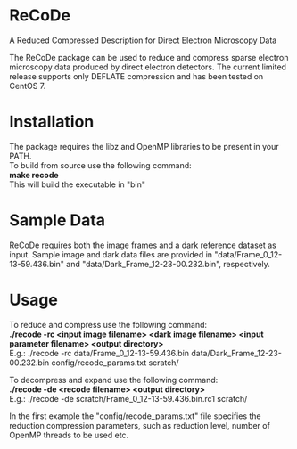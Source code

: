 # ReCoDe
A Reduced Compressed Description for Direct Electron Microscopy Data

The ReCoDe package can be used to reduce and compress sparse electron microscopy data produced by direct electron detectors. The current limited release supports only DEFLATE compression and has been tested on CentOS 7.

# Installation
The package requires the libz and OpenMP libraries to be present in your PATH.<br>
To build from source use the following command: <br>
<b>make recode</b><br>
This will build the executable in "bin"

# Sample Data
ReCoDe requires both the image frames and a dark reference dataset as input. Sample image and dark data files are provided in "data/Frame_0_12-13-59.436.bin" and "data/Dark_Frame_12-23-00.232.bin", respectively.

# Usage
To reduce and compress use the following command:<br>
<b>./recode -rc &lt;input image filename&gt; &lt;dark image filename&gt; &lt;input parameter filename&gt; &lt;output directory&gt;</b><br>
E.g.: ./recode -rc data/Frame_0_12-13-59.436.bin data/Dark_Frame_12-23-00.232.bin config/recode_params.txt scratch/<br>
  
To decompress and expand use the following command:<br>
<b>./recode -de &lt;recode filename&gt; &lt;output directory&gt;</b><br>
E.g.: ./recode -de scratch/Frame_0_12-13-59.436.bin.rc1 scratch/<br>
  
In the first example the "config/recode_params.txt" file specifies the reduction compression parameters, such as reduction level, number of OpenMP threads to be used etc.
